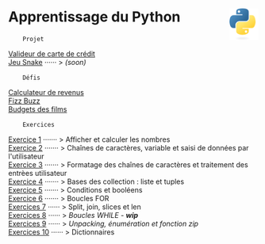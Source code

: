# Apprentissage du Python <img align="right" src="src/images/Python-logo-notext.svg" alt="Python" title="Phthon" widht="auto" height="64px">

```
    Projet
```
[Valideur de carte de crédit](creditCardValidator)  
[Jeu Snake]() ······ > _(soon)_  
```
    Défis
```
[Calculateur de revenus](miniProjet "Calculateur simple de revenus")  
[Fizz Buzz](FizzBuzz "Fizz Buzz")   
[Budgets des films](filmBudgets "Troisième defi : Budget des films")    
```
    Exercices
```
[Exercice 1](exercises/practice1) ······· > Afficher et calculer les nombres  
[Exercice 2](exercises/practice2) ······· > Chaînes de caractères, variable et saisi de données par l'utilisateur  
[Exercice 3](exercises/practice3) ······· > Formatage des chaînes de caractères et traitement des entrèes utilisateur  
[Exercice 4](exercises/practice4) ······· > Bases des collection : liste et tuples  
[Exercice 5](exercises/practice5) ······· > Conditions et booléens  
[Exercice 6](exercises/practice6) ······· > Boucles FOR  
[Exercices 7](exercises/practice7) ······ > Split, join, slices et len  
[Exercices 8](exercises/practice8) ······ > *Boucles WHILE* - **_wip_**  
[Exercices 9](exercises/practice9) ······ > *Unpacking, énumération et fonction zip*  
[Exercices 10](exercises/practice10) ······ > Dictionnaires  
